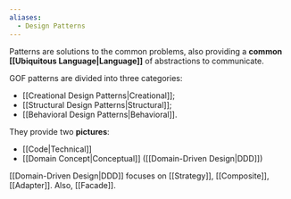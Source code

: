 ```yaml
---
aliases:
  - Design Patterns
---
```

Patterns are solutions to the common problems, also providing a **common [[Ubiquitous Language|Language]]** of abstractions to communicate.

GOF patterns are divided into three categories:
- [[Creational Design Patterns|Creational]];
- [[Structural Design Patterns|Structural]];
- [[Behavioral Design Patterns|Behavioral]].

They provide two **pictures**: 
- [[Code|Technical]]
- [[Domain Concept|Conceptual]] ([[Domain-Driven Design|DDD]])

[[Domain-Driven Design|DDD]] focuses on [[Strategy]], [[Composite]], [[Adapter]]. Also, [[Facade]].
